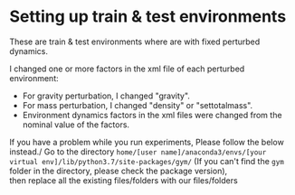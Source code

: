 # Setting up train & test environments
These are train & test environments where are with fixed perturbed dynamics.

I changed one or more factors in the xml file of each perturbed environment:
* For gravity perturbation, I changed "gravity".
* For mass perturbation, I changed "density" or "settotalmass".
* Environment dynamics factors in the xml files were changed from the nominal value of the factors.

If you have a problem while you run experiments, Please follow the below instead./
Go to the directory `home/[user name]/anaconda3/envs/[your virtual env]/lib/python3.7/site-packages/gym/` (If you can't find the `gym` folder in the directory, please check the package version),\
then replace all the existing files/folders with our files/folders
